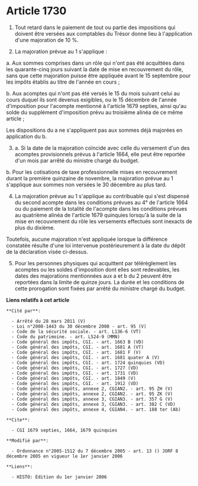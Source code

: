 # Article 1730

1. Tout retard dans le paiement de tout ou partie des impositions qui doivent être versées aux comptables du Trésor donne
lieu à l'application d'une majoration de 10 %.

2. La majoration prévue au 1 s'applique :

a. Aux sommes comprises dans un rôle qui n'ont pas été acquittées dans les quarante-cinq jours suivant la date de mise en
recouvrement du rôle, sans que cette majoration puisse être appliquée avant le 15 septembre pour les impôts établis au titre
de l'année en cours ;

b. Aux acomptes qui n'ont pas été versés le 15 du mois suivant celui au cours duquel ils sont devenus exigibles, ou le 15
décembre de l'année d'imposition pour l'acompte mentionné à l'article 1679 septies, ainsi qu'au solde du supplément
d'imposition prévu au troisième alinéa de ce même article ;

Les dispositions du a ne s'appliquent pas aux sommes déjà majorées en application du b.

3. a. Si la date de la majoration coïncide avec celle du versement d'un des acomptes provisionnels prévus à l'article 1664,
elle peut être reportée d'un mois par arrêté du ministre chargé du budget.

b. Pour les cotisations de taxe professionnelle mises en recouvrement durant la première quinzaine de novembre, la majoration
prévue au 1 s'applique aux sommes non versées le 30 décembre au plus tard.

4. La majoration prévue au 1 s'applique au contribuable qui s'est dispensé du second acompte dans les conditions prévues au
4° de l'article 1664 ou du paiement de la totalité de l'acompte dans les conditions prévues au quatrième alinéa de l'article
1679 quinquies lorsqu'à la suite de la mise en recouvrement du rôle les versements effectués sont inexacts de plus du
dixième.

Toutefois, aucune majoration n'est appliquée lorsque la différence constatée résulte d'une loi intervenue postérieurement à
la date du dépôt de la déclaration visée ci-dessus.

5. Pour les personnes physiques qui acquittent par télérèglement les acomptes ou les soldes d'imposition dont elles sont
redevables, les dates des majorations mentionnées aux a et b du 2 peuvent être reportées dans la limite de quinze jours. La
durée et les conditions de cette prorogation sont fixées par arrêté du ministre chargé du budget.

**Liens relatifs à cet article**

	**Cité par**:

	  - Arrêté du 28 mars 2011 (V)
	  - Loi n°2008-1443 du 30 décembre 2008 - art. 95 (V)
	  - Code de la sécurité sociale. - art. L136-6 (VT)
	  - Code du patrimoine. - art. L524-9 (MMN)
	  - Code général des impôts, CGI. - art. 1663 B (VD)
	  - Code général des impôts, CGI. - art. 1681 A (VT)
	  - Code général des impôts, CGI. - art. 1681 F (V)
	  - Code général des impôts, CGI. - art. 1681 quater A (V)
	  - Code général des impôts, CGI. - art. 1724 quinquies (VD)
	  - Code général des impôts, CGI. - art. 1727 (VD)
	  - Code général des impôts, CGI. - art. 1731 (VD)
	  - Code général des impôts, CGI. - art. 1849 (V)
	  - Code général des impôts, CGI. - art. 1912 (VD)
	  - Code général des impôts, annexe 2, CGIAN2. - art. 95 ZH (V)
	  - Code général des impôts, annexe 2, CGIAN2. - art. 95 ZK (V)
	  - Code général des impôts, annexe 3, CGIAN3. - art. 357 G (V)
	  - Code général des impôts, annexe 3, CGIAN3. - art. 382 C (VD)
	  - Code général des impôts, annexe 4, CGIAN4. - art. 188 ter (Ab)

	**Cite**:

	  - CGI 1679 septies, 1664, 1679 quinquies

	**Modifié par**:

	  - Ordonnance n°2005-1512 du 7 décembre 2005 - art. 13 () JORF 8 décembre 2005 en vigueur le 1er janvier 2006

	**Liens**:

	  - HISTO: Edition du 1er janvier 2006
